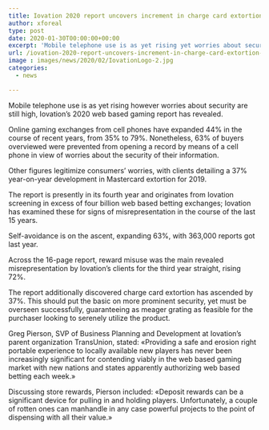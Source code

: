 ```yaml
---
title: Iovation 2020 report uncovers increment in charge card extortion and reward abuse
author: xforeal 
type: post
date: 2020-01-30T00:00:00+00:00
excerpt: 'Mobile telephone use is as yet rising yet worries about security are still high, Iovation&amp;rsquo;s 2020 web based gaming report has revealed '
url: /iovation-2020-report-uncovers-increment-in-charge-card-extortion-and-reward-abuse/
image : images/news/2020/02/IovationLogo-2.jpg
categories:
  - news

---
```

Mobile telephone use is as yet rising however worries about security are still high, Iovation&rsquo;s 2020 web based gaming report has revealed.

Online gaming exchanges from cell phones have expanded 44&percnt; in the course of recent years, from 35&percnt; to 79&percnt;. Nonetheless, 63&percnt; of buyers overviewed were prevented from opening a record by means of a cell phone in view of worries about the security of their information.

Other figures legitimize consumers&rsquo; worries, with clients detailing a 37&percnt; year-on-year development in Mastercard extortion for 2019.

The report is presently in its fourth year and originates from Iovation screening in excess of four billion web based betting exchanges; Iovation has examined these for signs of misrepresentation in the course of the last 15 years.

Self-avoidance is on the ascent, expanding 63&percnt;, with 363,000 reports got last year.&nbsp;

Across the 16-page report, reward misuse was the main revealed misrepresentation by Iovation&rsquo;s clients for the third year straight, rising 72&percnt;.&nbsp;

The report additionally discovered charge card extortion has ascended by 37&percnt;. This should put the basic on more prominent security, yet must be overseen successfully, guaranteeing as meager grating as feasible for the purchaser looking to serenely utilize the product.

Greg Pierson, SVP of Business Planning and Development at Iovation&#8217;s parent organization TransUnion, stated: &#171;Providing a safe and erosion right portable experience to locally available new players has never been increasingly significant for contending viably in the web based gaming market with new nations and states apparently authorizing web based betting each week.&#187;

Discussing store rewards, Pierson included: &#171;Deposit rewards can be a significant device for pulling in and holding players.&nbsp;Unfortunately, a couple of rotten ones can manhandle in any case powerful projects to the point of dispensing with all their value.&#187;